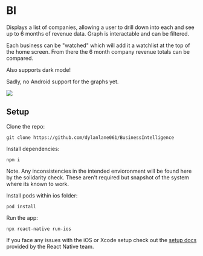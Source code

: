 # BI

Displays a list of companies, allowing a user to drill down into each and see up to 6 months of revenue data. Graph is interactable and can be filtered.

Each business can be "watched" which will add it a watchlist at the top of the home screen. From there the 6 month company revenue totals can be compared.

Also supports dark mode!

Sadly, no Android support for the graphs yet.

![](Demo.gif)

## Setup

Clone the repo:

```
git clone https://github.com/dylanlane061/BusinessIntelligence
```

Install dependencies:

```
npm i
```

Note. Any inconsistencies in the intended envioronment will be found here by the solidarity check. These aren't required but snapshot of the system where its known to work.

Install pods within ios folder:

```
pod install
```

Run the app:

```
npx react-native run-ios
```

If you face any issues with the iOS or Xcode setup check out the [setup docs](https://reactnative.dev/docs/environment-setup#xcode) provided by the React Native team.
